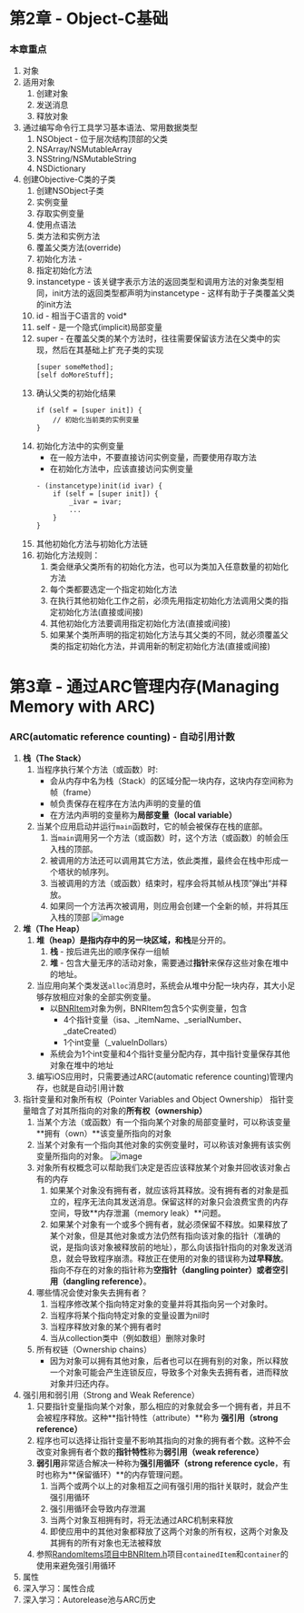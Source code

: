 # 第2章 - Object-C基础
### 本章重点
1. 对象
2. 适用对象
	1. 创建对象
	2. 发送消息
	3. 释放对象
3. 通过编写命令行工具学习基本语法、常用数据类型
	1. NSObject - 位于层次结构顶部的父类
	2. NSArray/NSMutableArray
	3. NSString/NSMutableString
	4. NSDictionary
4. 创建Objective-C类的子类
	1. 创建NSObject子类
	2. 实例变量
	3. 存取实例变量
	4. 使用点语法
	5. 类方法和实例方法
	6. 覆盖父类方法(override)
	7. 初始化方法 - 
	8. 指定初始化方法
	9. instancetype - 该关键字表示方法的返回类型和调用方法的对象类型相同，init方法的返回类型都声明为instancetype - 这样有助于子类覆盖父类的init方法
	10. id - 相当于C语言的 void*
	11. self - 是一个隐式(implicit)局部变量
	12. super - 在覆盖父类的某个方法时，往往需要保留该方法在父类中的实现，然后在其基础上扩充子类的实现
		```
		[super someMethod];
		[self doMoreStuff];
		```
	13. 确认父类的初始化结果
		```
		if (self = [super init]) {
			// 初始化当前类的实例变量
		}
		```
	14. 初始化方法中的实例变量
		* 在一般方法中，不要直接访问实例变量，而要使用存取方法
		* 在初始化方法中，应该直接访问实例变量
		```
		- (instancetype)init(id ivar) {
			if (self = [super init]) {
				_ivar = ivar;
				...
			}
		}
		```
	15. 其他初始化方法与初始化方法链
	16. 初始化方法规则：
		1. 类会继承父类所有的初始化方法，也可以为类加入任意数量的初始化方法
		2. 每个类都要选定一个指定初始化方法
		3. 在执行其他初始化工作之前，必须先用指定初始化方法调用父类的指定初始化方法(直接或间接)
		4. 其他初始化方法要调用指定初始化方法(直接或间接)
		5. 如果某个类所声明的指定初始化方法与其父类的不同，就必须覆盖父类的指定初始化方法，并调用新的制定初始化方法(直接或间接)

# 第3章 - 通过ARC管理内存(Managing Memory with ARC)
### ARC(automatic reference counting) - 自动引用计数
1. **栈（The Stack）**
	1. 当程序执行某个方法（或函数）时:
		* 会从内存中名为栈（Stack）的区域分配一块内存，这块内存空间称为帧（frame）
		* 帧负责保存在程序在方法内声明的变量的值
		* 在方法内声明的变量称为**局部变量（local variable）**
	2. 当某个应用启动并运行`main`函数时，它的帧会被保存在栈的底部。
		1. 当`main`调用另一个方法（或函数）时，这个方法（或函数）的帧会压入栈的顶部。
		2. 被调用的方法还可以调用其它方法，依此类推，最终会在栈中形成一个塔状的帧序列。
		3. 当被调用的方法（或函数）结束时，程序会将其帧从栈顶”弹出“并释放。
		4. 如果同一个方法再次被调用，则应用会创建一个全新的帧，并将其压入栈的顶部
![image](http://note.youdao.com/yws/res/21118/78933D7112E8479E868CED88A0099D35)
2. **堆（The Heap）**
	1. **堆（heap）**是指内存中的另一块区域，和**栈**是分开的。
		1. **栈** - 按后进先出的顺序保存一组帧
		2. **堆** - 包含大量无序的活动对象，需要通过**指针**来保存这些对象在堆中的地址。
	2. 当应用向某个类发送`alloc`消息时，系统会从堆中分配一块内存，其大小足够存放相应对象的全部实例变量。
		* 以[BNRItem](https://github.com/muyanbiao/iOS_programming_4ed_bnr/blob/master/RandomItems/RandomItems/BNRItem.h)对象为例，BNRItem包含5个实例变量，包含
			* 4个指针变量（isa、_itemName、_serialNumber、_dateCreated）
			* 1个int变量（_valueInDollars）
		* 系统会为1个int变量和4个指针变量分配内存，其中指针变量保存其他对象在堆中的地址
	3. 编写iOS应用时，只需要通过ARC(automatic reference counting)管理内存，也就是自动引用计数
3. 指针变量和对象所有权（Pointer Variables and Object Ownership）
指针变量暗含了对其所指向的对象的**所有权（ownership）**
	1. 当某个方法（或函数）有一个指向某个对象的局部变量时，可以称该变量**拥有（own）**该变量所指向的对象
	2. 当某个对象有一个指向其他对象的实例变量时，可以称该对象拥有该实例变量所指向的对象。
![image](http://note.youdao.com/yws/res/21120/E5C0603CA1A14AE6B7B2310405B10A24)
	3. 对象所有权概念可以帮助我们决定是否应该释放某个对象并回收该对象占有的内存
		1. 如果某个对象没有拥有者，就应该将其释放。没有拥有者的对象是孤立的，程序无法向其发送消息。保留这样的对象只会浪费宝贵的内存空间，导致**内存泄漏（memory leak）**问题。
		2. 如果某个对象有一个或多个拥有者，就必须保留不释放。如果释放了某个对象，但是其他对象或方法仍然有指向该对象的指针（准确的说，是指向该对象被释放前的地址），那么向该指针指向的对象发送消息，就会导致程序崩溃。释放正在使用的对象的错误称为**过早释放**。指向不存在的对象的指针称为**空指针（dangling pointer）**或者**空引用（dangling reference）**。
	4. 哪些情况会使对象失去拥有者？
		1. 当程序修改某个指向特定对象的变量并将其指向另一个对象时。
		2. 当程序将某个指向特定对象的变量设置为nil时
		3. 当程序释放对象的某个拥有者时
		4. 当从collection类中（例如数组）删除对象时
	5. 所有权链（Ownership chains）
		* 因为对象可以拥有其他对象，后者也可以在拥有别的对象，所以释放一个对象可能会产生连锁反应，导致多个对象失去拥有者，进而释放对象并归还内存。
5. 强引用和弱引用（Strong and Weak Reference）
	1. 只要指针变量指向某个对象，那么相应的对象就会多一个拥有者，并且不会被程序释放。这种**指针特性（attribute）**称为 **强引用（strong reference）**
	2. 程序也可以选择让指针变量不影响其指向的对象的拥有者个数。这种不会改变对象拥有者个数的**指针特性**称为**弱引用（weak reference）**
	3. **弱引用**非常适合解决一种称为**强引用循环（strong reference cycle**，有时也称为**保留循环）**的内存管理问题。
		1. 当两个或两个以上的对象相互之间有强引用的指针关联时，就会产生强引用循环
		2. 强引用循环会导致内存泄漏
		3. 当两个对象互相拥有时，将无法通过ARC机制来释放
		4. 即使应用中的其他对象都释放了这两个对象的所有权，这两个对象及其拥有的所有对象也无法被释放
	4. 参照[RandomItems项目中BNRItem.h](https://github.com/muyanbiao/iOS_programming_4ed_bnr/blob/master/RandomItems/RandomItems/BNRItem.h)项目`containedItem`和`container`的使用来避免强引用循环
6. 属性
7. 深入学习：属性合成
8. 深入学习：Autorelease池与ARC历史
